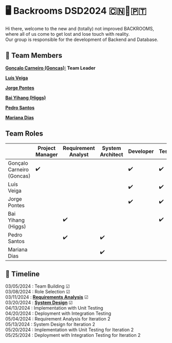 # 🖥 Backrooms DSD2024 🇨🇳🤝🇵🇹

Hi there, welcome to the new and (totally) not improved BACKROOMS, where all of us come to get lost and lose touch with reality.<br>
Our group is responsible for the development of Backend and Database.

## 👥️ **Team Members**

**[Gonçalo Carneiro (Goncas):](Docs/Goncas.pdf) Team Leader**

**[Luís Veiga]()**

**[Jorge Pontes]()**

**[Bai Yihang (Higgs)](Docs/Higgs.pdf)**

**[Pedro Santos](Docs/PedroSantosCV.pdf)**

**[Mariana Dias](Docs/MarianaDiasCV.pdf)**

## **Team Roles**

|                            | Project Manager | Requirement Analyst | System Architect | Developer | Tester | Liaison |
| -------------------------- | --------------- | ------------------- | ---------------- | --------- | ------ | ------- |
| Gonçalo Carneiro (Goncas) | ✔️            |                     |                  | ✔️      | ✔️   |         |
| Luís Veiga                |                 |                     |                  | ✔️      | ✔️   |         |
| Jorge Pontes               |                 |                     |                  | ✔️      | ✔️   |         |
| Bai Yihang (Higgs)         |                 | ✔️                |                  |           | ✔️   |         |
| Pedro Santos               |                 | ✔️                | ✔️             |           |        |         |
| Mariana Dias               |                 |                     | ✔️             |           |        | ✔️    |

## 📆 **Timeline**

03/05/2024 : Team Building ☑ <br>
03/08/2024 : Role Selection ☑ <br>
03/11/2024 : **[Requirements Analysis](Project/RequirementsAnalysis.pdf)** ☑ <br>
03/20/2024 : **[System Design](Project/SystemDesign)** ☑ <br>
04/13/2024 : Implementation with Unit Testing <br>
04/20/2024 : Deployment with Integration Testing <br>
05/04/2024 : Requirement Analysis for Iteration 2 <br>
05/13/2024 : System Design for Iteration 2 <br>
05/20/2024 : Implementation with Unit Testing for Iteration 2 <br>
05/25/2024 : Deployment with Integration Testing for Iteration 2 <br>
